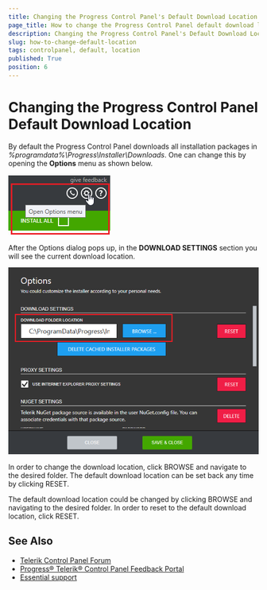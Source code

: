 ```yaml
---
title: Changing the Progress Control Panel's Default Download Location
page_title: How to change the Progress Control Panel default download location - Telerik Control Panel
description: Changing the Progress Control Panel's Default Download Location with the Telerik Control Panel
slug: how-to-change-default-location
tags: controlpanel, default, location
published: True
position: 6 
---
```


# Changing the Progress Control Panel Default Download Location

By default the Progress Control Panel downloads all installation packages in *%programdata%\Progress\Installer\Downloads*. One can change this by opening the **Options** menu as shown below.

![Options Menu](images/options-menu.png)

After the Options dialog pops up, in the **DOWNLOAD SETTINGS** section you will see the current download location.

![Current Download Folder](images/current-download-folder.png)

In order to change the download location, click BROWSE and navigate to the desired folder. The default download location can be set back any time by clicking RESET.

The default download location could be changed by clicking BROWSE and navigating to the desired folder. In order to reset to the default download location, click RESET.

## See Also

* [Telerik Control Panel Forum](https://www.telerik.com/forums/telerik-control-panel)
* [Progress® Telerik® Control Panel Feedback Portal](https://feedback.telerik.com/controlpanel) 
* [Essential support](http://www.telerik.com/support) 
